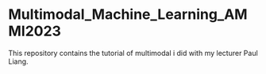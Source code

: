 # Multimodal_Machine_Learning_AMMI2023
This repository contains the tutorial of multimodal i did with my lecturer Paul Liang.
